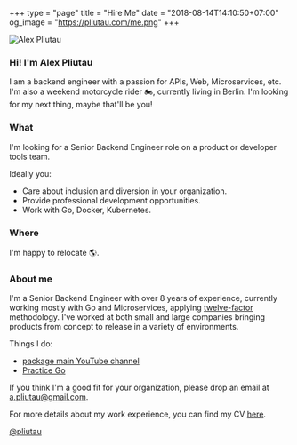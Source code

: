 +++
type = "page"
title = "Hire Me"
date = "2018-08-14T14:10:50+07:00"
og_image = "https://pliutau.com/me.png"
+++

![Alex Pliutau](https://pliutau.com/me.png)

### Hi! I'm Alex Pliutau

I am a backend engineer with a passion for APIs, Web, Microservices, etc. I'm also a weekend motorcycle rider 🏍, currently living in Berlin. I'm looking for my next thing, maybe that'll be you!

### What

I'm looking for a Senior Backend Engineer role on a product or developer tools team.

Ideally you:

 - Care about inclusion and diversion in your organization.
 - Provide professional development opportunities.
 - Work with Go, Docker, Kubernetes.

### Where

I'm happy to relocate 🌎.

### About me

I'm a Senior Backend Engineer with over 8 years of experience, currently working mostly with Go and Microservices, applying [twelve-factor](https://12factor.net/) methodology. I've worked at both small and large companies bringing products from concept to release in a variety of environments.

Things I do:

 - [package main YouTube channel](https://www.youtube.com/packagemain)
 - [Practice Go](https://github.com/plutov/practice-go)

If you think I'm a good fit for your organization, please drop an email at [a.pliutau@gmail.com](mailto:a.pliutau@gmail.com).

For more details about my work experience, you can find my CV [here](https://s3.amazonaws.com/pliutau.com/cv.pdf).

[@pliutau](https://twitter.com/pliutau)